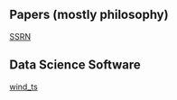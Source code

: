 ## Papers (mostly philosophy)
[SSRN](https://papers.ssrn.com/sol3/cf_dev/AbsByAuth.cfm?per_id=4163481)

## Data Science Software
[wind_ts](https://www.windts.app/app/wind_ts)
